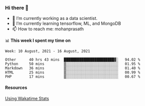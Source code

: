 ### Hi there 👋

- 🔭 I’m currently working as a data scientist.
- 🌱 I’m currently learning tensorflow, ML, and MongoDB
- 📫 How to reach me: mohanprasath

📊 **This week I spent my time on**
<!--START_SECTION:waka-->
```text
Week: 10 August, 2021 - 16 August, 2021

Other      40 hrs 43 mins  ███████████████████████▓░   94.02 % 
Python     50 mins         ▒░░░░░░░░░░░░░░░░░░░░░░░░   01.95 % 
Markdown   36 mins         ▒░░░░░░░░░░░░░░░░░░░░░░░░   01.40 % 
HTML       25 mins         ▒░░░░░░░░░░░░░░░░░░░░░░░░   00.99 % 
PHP        17 mins         ▒░░░░░░░░░░░░░░░░░░░░░░░░   00.67 % 
```
<!--END_SECTION:waka-->

#### Resources
[Using Wakatime Stats](https://github.com/marketplace/actions/waka-readme)
